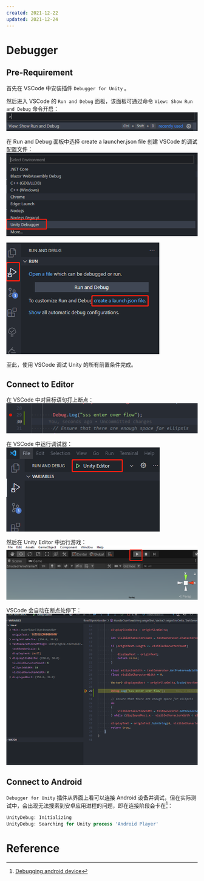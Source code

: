 ```yaml
---
created: 2021-12-22
updated: 2021-12-24
---
```

# Debugger

## Pre-Requirement

首先在 VSCode 中安装插件 `Debugger for Unity` 。

然后进入 VSCode 的 `Run and Debug` 面板，该面板可通过命令 `View: Show Run and Debug` 命令开启：
![|500](assets/Unity%20-%20VSCode/image-20211203093349860.png)

在 Run and Debug 面板中选择 create a launcher.json file 创建 VSCode 的调试配置文件：
![](assets/Unity%20-%20VSCode/image-20211203093401425.png)

![](assets/Unity%20-%20VSCode/image-20211203093406916.png)

至此，使用 VSCode 调试 Unity 的所有前置条件完成。

## Connect to Editor

在 VSCode 中对目标语句打上断点：
![|500](assets/Unity%20-%20VSCode/image-20211203094034084.png)

在 VSCode 中运行调试器：
![|500](assets/Unity%20-%20VSCode/image-20211203094043714.png)

然后在 Unity Editor 中运行游戏：
![|500](assets/Unity%20-%20VSCode/image-20211203094054665.png)

VSCode 会自动在断点处停下：
![|500](assets/Unity%20-%20VSCode/image-20211203094105727.png)

## Connect to Android

`Debugger for Unity` 插件从界面上看可以连接 Android 设备并调试，但在实际测试中，会出现无法搜索到安卓应用进程的问题，即在连接阶段会卡在[^1]：

```powershell
UnityDebug: Initializing
UnityDebug: Searching for Unity process 'Android Player'
```

# Reference

[^1]:[Debugging android device](https://github.com/Unity-Technologies/vscode-unity-debug/issues/44#issuecomment-503430808)